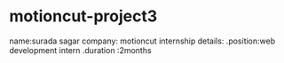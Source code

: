 # motioncut-project3
name:surada sagar
company: motioncut
internship details:
.position:web development intern
.duration :2months
